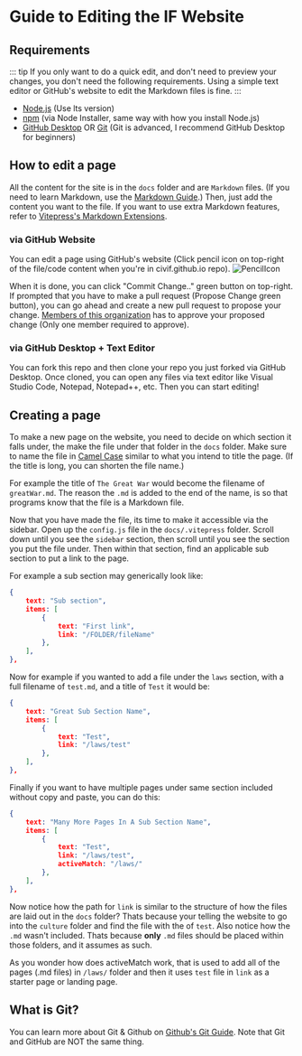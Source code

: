 # Guide to Editing the IF Website

## Requirements

::: tip
If you only want to do a quick edit, and don't need to preview your changes, you don't need the following requirements. Using a simple text editor or GitHub's website to edit the Markdown files is fine.
:::

- [Node.js](https://nodejs.org/en/) (Use lts version)
- [npm](https://www.npmjs.com/) (via Node Installer, same way with how you install Node.js)
- [GitHub Desktop](https://desktop.github.com/) OR [Git](https://git-scm.com/) (Git is advanced, I recommend GitHub Desktop for beginners)

## How to edit a page

All the content for the site is in the `docs` folder and are `Markdown` files. (If you need to learn Markdown, use the [Markdown Guide](https://www.markdownguide.org/).) Then, just add the content you want to the file. If you want to use extra Markdown features, refer to [Vitepress's Markdown Extensions](https://vitepress.vuejs.org/guide/markdown.html).

### via GitHub Website
You can edit a page using GitHub's website (Click pencil icon on top-right of the file/code content when you're in civif.github.io repo).
![PencilIcon](https://civif.github.io/Instruction-Edit-Github-Website.png "Pencil Icon")

When it is done, you can click "Commit Change.." green button on top-right. If prompted that you have to make a pull request (Propose Change green button), you can go ahead and create a new pull request to propose your change. [Members of this organization](https://github.com/orgs/CivIF/people) has to approve your proposed change (Only one member required to approve).

### via GitHub Desktop + Text Editor

You can fork this repo and then clone your repo you just forked via GitHub Desktop. Once cloned, you can open any files via text editor like Visual Studio Code, Notepad, Notepad++, etc. Then you can start editing!

## Creating a page

To make a new page on the website, you need to decide on which section it falls under, the make the file under that folder in the `docs` folder. Make sure to name the file in [Camel Case](https://en.wikipedia.org/wiki/Camel_case) similar to what you intend to title the page. (If the title is long, you can shorten the file name.)

For example the title of `The Great War` would become the filename of `greatWar.md`. The reason the `.md` is added to the end of the name, is so that programs know that the file is a Markdown file.

Now that you have made the file, its time to make it accessible via the sidebar. Open up the `config.js` file in the `docs/.vitepress` folder. Scroll down until you see the `sidebar` section, then scroll until you see the section you put the file under. Then within that section, find an applicable sub section to put a link to the page.

For example a sub section may generically look like:

```json
{
    text: "Sub section",
    items: [
        { 
            text: "First link", 
            link: "/FOLDER/fileName" 
        },
    ],
},
```

Now for example if you wanted to add a file under the `laws` section, with a full filename of `test.md`, and a title of `Test` it would be:

```json
{
    text: "Great Sub Section Name",
    items: [
        { 
            text: "Test",
            link: "/laws/test"
        },
    ],
},
```

Finally if you want to have multiple pages under same section included without copy and paste, you can do this:
```json
{
    text: "Many More Pages In A Sub Section Name",
    items: [
        { 
            text: "Test",
            link: "/laws/test",
            activeMatch: "/laws/"
        },
    ],
},
```

Now notice how the path for `link` is similar to the structure of how the files are laid out in the `docs` folder? Thats because your telling the website to go into the `culture` folder and find the file with the of `test`. Also notice how the `.md` wasn't included. Thats because **only** `.md` files should be placed within those folders, and it assumes as such.

As you wonder how does activeMatch work, that is used to add all of the pages (.md files) in `/laws/` folder and then it uses `test` file in `link` as a starter page or landing page.

## What is Git?

You can learn more about Git & Github on [Github's Git Guide](https://github.com/git-guides). Note that Git and GitHub are NOT the same thing.
